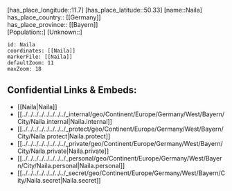 ﻿---
location: [50.33,11.7] 
mapzoom: [7,12] 
mapmarker: city 
type: City
tags:
- geo/City


SpocWebEntityId: 32719
isDeleted: false
confidential: public

---
[has_place_longitude::11.7] 
[has_place_latitude::50.33] 
[name::Naila] 
has_place_country:: [[Germany]]  
has_place_province:: [[Bayern]]  
[Population::] 
[Unknown::] 


```leaflet
id: Naila
coordinates: [[Naila]] 
markerFile: [[Naila]] 
defaultZoom: 11 
maxZoom: 18
```


## Confidential Links & Embeds: 
- [[Naila|Naila]]  
- [[../../../../../../../../_internal/geo/Continent/Europe/Germany/West/Bayern/City/Naila.internal|Naila.internal]] 
- [[../../../../../../../../_protect/geo/Continent/Europe/Germany/West/Bayern/City/Naila.protect|Naila.protect]] 
- [[../../../../../../../../_private/geo/Continent/Europe/Germany/West/Bayern/City/Naila.private|Naila.private]] 
- [[../../../../../../../../_personal/geo/Continent/Europe/Germany/West/Bayern/City/Naila.personal|Naila.personal]] 
- [[../../../../../../../../_secret/geo/Continent/Europe/Germany/West/Bayern/City/Naila.secret|Naila.secret]] 
